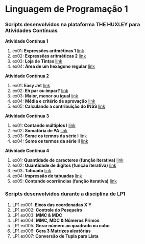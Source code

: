 # Linguagem de Programação 1

### Scripts desenvolvidos na plataforma **THE HUXLEY** para Atividades Contínuas

**Atividade Contínua 1**
   1. ex01: **Expressões aritméticas 1** [link](https://www.thehuxley.com/problem/2964?quizId=4798)
   1. ex02: **Expressões aritméticas 2** [link](https://www.thehuxley.com/problem/2963?quizId=4798)
   1. ex03: **Loja de Tintas** [link](https://www.thehuxley.com/problem/2965?quizId=4798)
   1. ex04: **Área de um hexágono regular** [link](https://www.thehuxley.com/problem/2961?quizId=4798)
   
**Atividade Contínua 2**
   1. ex01: **Easy Jet** [link](https://www.thehuxley.com/problem/457?quizId=4877)
   1. ex02: **Eh par ou ímpar?** [link](https://www.thehuxley.com/problem/2330?quizId=4877)
   1. ex03: **Maior, menor ou igual** [link](https://www.thehuxley.com/problem/2529?quizId=4877)
   1. ex04: **Média e critério de aprovação** [link](https://www.thehuxley.com/problem/2984?quizId=4877)
   1. ex05: **Calculando a contribuição do INSS** [link](https://www.thehuxley.com/problem/2983?quizId=4877)
   
**Atividade Contínua 3**
   1. ex01: **Contando múltiplos I** [link](https://www.thehuxley.com/problem/2993?quizId=4925)
   1. ex02: **Somatória de PA** [link](https://www.thehuxley.com/problem/2994?quizId=4925)
   1. ex03: **Some os termos da série I** [link](https://www.thehuxley.com/problem/2991?quizId=4925)
   1. ex04: **Some os termos da série II** [link](https://www.thehuxley.com/problem/2992?quizId=4925)

**Atividade Contínua 4**
   1. ex01: **Quantidade de caracteres (função iterativa)** [link](https://www.thehuxley.com/problem/2258?quizId=4996)
   1. ex02: **Quantidade de dígitos (função iterativa)** [link](https://www.thehuxley.com/problem/2255?quizId=4996)
   1. ex03: **Tabuada** [link](https://www.thehuxley.com/problem/22?quizId=4996)
   1. ex04: **Impressão de tabuadas** [link](https://www.thehuxley.com/problem/1998?quizId=4996)
   1. ex05: **Contando ocorrências (função iterativa)** [link](https://www.thehuxley.com/problem/3219?quizId=4996)
   
### Scripts desenvolvidos durante a disciplina de LP1
   1. LP1.ex001: **Eixos das coordenadas X Y**
   1. LP1.ex002: **Controle do Pesqueiro**
   1. LP1.ex003: **MMC & MDC**
   1. LP1.ex004: **MMC, MDC & Números Primos**
   1. LP1.ex005: **Gerar número ao quadrado ou cubo**
   1. LP1.ex006: **Gera 3 Matrizes aleatórias**
   1. LP1.ex007: **Conversão de Tupla para Lista**
   
   
   
